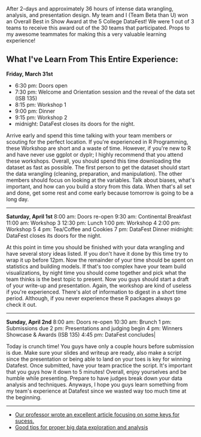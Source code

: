 After 2-days and approximately 36 hours of intense data wrangling, analysis, and presentation design. My team and I (Team Beta than U) won an Overall Best in Show Award at the 5 College DataFest! We were 1 out of 3 teams to receive this award out of the 30 teams that participated. Props to my awesome teammates for making this a very valuable learning experience!

<h2>What I've Learn From This Entire Experience:</h2>

**Friday, March 31st**
- 6:30 pm: Doors open
- 7:30 pm: Welcome and Orientation session and the reveal of the data set (ISB 135)
- 8:15 pm: Workshop 1
- 9:00 pm: Dinner
- 9:15 pm: Workshop 2
- midnight: DataFest closes its doors for the night.

Arrive early and spend this time talking with your team members or scouting for the perfect location. If you're experienced in R Programming, these Workshop are short and a waste of time. However, if you're new to R and have never use ggplot or dyplr; I highly recommend that you attend these workshops. Overall, you should spend this time downloading the dataset as fast as possible. The first person to get the dataset should start the data wrangling (cleaning, preparation, and manipulation). The other members should focus on looking at the variables. Talk about biases, what's important, and how can you build a story from this data. When that's all set and done, get some rest and come early because tomorrow is going to be a long day.

---

**Saturday, April 1st**
8:00 am: Doors re-open
9:30 am: Continental Breakfast
11:00 am: Workshop 3
12:30 pm: Lunch
1:00 pm: Workshop 4
2:00 pm: Workshop 5
4 pm: Tea/Coffee and Cookies
7 pm: DataFest Dinner
midnight: DataFest closes its doors for the night.

At this point in time you should be finished with your data wrangling and have several story ideas listed. If you don't have it done by this time try to wrap it up before 12pm. Now the remainder of your time should be spent on statistics and building models. If that's too complex have your team build visualizations, by night time you should come together and pick what the team thinks is the best topic to present. Now you guys should start a draft of your write-up and presentation. Again, the workshop are kind of useless if you're experienced. There's alot of information to digest in a short time period. Although, if you never experience these R packages always go check it out. 

---

**Sunday, April 2nd**
8:00 am: Doors re-open
10:30 am: Brunch
1 pm: Submissions due
2 pm: Presentations and judging begin
4 pm: Winners Showcase & Awards (ISB 135)
4:45 pm: DataFest concludes|

Today is crunch time! You guys have only a couple hours before submission is due. Make sure your slides and writeup are ready, also make a script since the presentation or being able to land on your toes is key for winning Datafest. Once submitted, have your team practice the script. It's important that you guys how it down to 5 minutes! Overall, enjoy yourselves and be humble while presenting. Prepare to have judges break down your data analysis and techniques. Anyways, I hope you guys learn something from my team's experience at Datafest since we wasted way too much time at the beginning. 

---

- [Our professor wrote an excellent article focusing on some keys for sucess.](http://reichlab.io/2016/04/04/datafest-lessons.html)
- [Good tips for proper big data exploration and analysis](http://www.unofficialgoogledatascience.com/2016/10/practical-advice-for-analysis-of-large.html)
